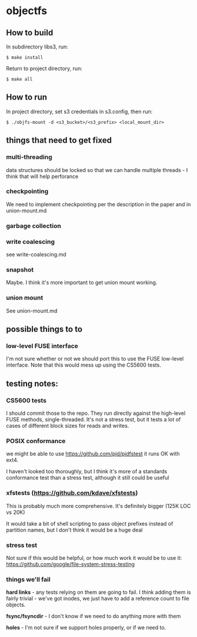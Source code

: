 # objectfs

## How to build

In subdirectory libs3, run:
```
$ make install
```
Return to project directory, run:
```
$ make all
```

## How to run
In project directory, set s3 credentials in s3.config, then run:
```
$ ./objfs-mount -d <s3_bucket>/<s3_prefix> <local_mount_dir>
```


## things that need to get fixed

### multi-threading

data structures should be locked so that we can handle multiple threads - I think that will help perforance

### checkpointing

We need to implement checkpointing per the description in the paper and in union-mount.md

### garbage collection

### write coalescing

see write-coalescing.md

### snapshot

Maybe. I think it's more important to get union mount working.

### union mount

See union-mount.md

## possible things to to

### low-level FUSE interface

I'm not sure whether or not we should port this to use the FUSE low-level interface. Note that this would mess up using the CS5600 tests.


## testing notes:

### CS5600 tests

I should commit those to the repo. They run directly against the high-level FUSE methods, single-threaded. It's not a stress test, but it tests a lot of cases of different block sizes for reads and writes.

### POSIX conformance

we might be able to use https://github.com/pjd/pjdfstest
it runs OK with ext4.

I haven't looked too thoroughly, but I think it's more of a standards conformance test than a stress test, although it still could be useful

### xfstests (https://github.com/kdave/xfstests)

This is probably much more comprehensive. It's definitely bigger (125K LOC vs 20K)

It would take a bit of shell scripting to pass object prefixes instead of partition names, but I don't think it would be a huge deal

### stress test

Not sure if this would be helpful, or how much work it would be to use it:
https://github.com/google/file-system-stress-testing

### things we'll fail

**hard links** - any tests relying on them are going to fail. I think adding them is fairly trivial - we've got inodes, we just have to add a reference count to file objects. 

**fsync/fsyncdir** - I don't know if we need to do anything more with them

**holes** - I'm not sure if we support holes properly, or if we need to.


